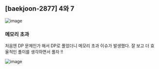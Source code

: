 ## [baekjoon-2877] 4와 7

![image](https://user-images.githubusercontent.com/22045163/126055220-45580f39-7544-4f74-a181-12d97b7a80cc.png)

### 메모리 초과

처음엔 DP 문제인가 해서 DP로 풀었더니 메모리 초과 이슈가 발생했다.
잘 보고 더 효율적인 풀이를 생각하면서 풀자 !!

![image](https://user-images.githubusercontent.com/22045163/126055222-eaea2f54-947d-4e22-9733-fbf51a96d532.png)
